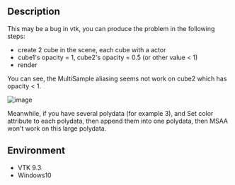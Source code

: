 ## Description

This may be a bug in vtk, you can produce the problem in the following steps:
- create 2 cube in the scene, each cube with a actor
- cube1's opacity = 1, cube2's opacity = 0.5 (or other value < 1)
- render

You can see, the MultiSample aliasing seems not work on cube2 which has opacity < 1.

![image](https://github.com/baker-Xie/vtk_msaa_bug/assets/30395561/17643fff-5653-463c-9c4f-859b2a970aef)


Meanwhile, if you have several polydata (for example 3), and Set color attribute to each
polydata, then append them into one polydata, then MSAA won't work on this large polydata.

## Environment
- VTK 9.3
- Windows10

